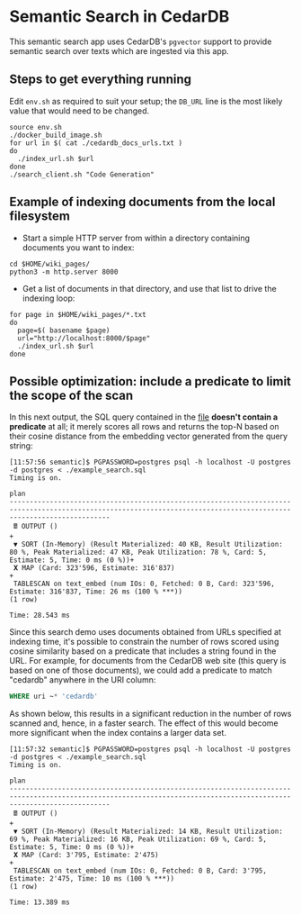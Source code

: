 # Semantic Search in CedarDB

This semantic search app uses CedarDB's `pgvector` support to provide semantic
search over texts which are ingested via this app.

## Steps to get everything running

Edit `env.sh` as required to suit your setup; the `DB_URL` line is the most likely
value that would need to be changed.

```
source env.sh
./docker_build_image.sh
for url in $( cat ./cedardb_docs_urls.txt )
do
  ./index_url.sh $url
done
./search_client.sh "Code Generation"
```

## Example of indexing documents from the local filesystem

* Start a simple HTTP server from within a directory containing documents you want to index:
```
cd $HOME/wiki_pages/
python3 -m http.server 8000
```

* Get a list of documents in that directory, and use that list to drive the indexing loop:
```
for page in $HOME/wiki_pages/*.txt
do
  page=$( basename $page)
  url="http://localhost:8000/$page"
  ./index_url.sh $url
done
```

## Possible optimization: include a predicate to limit the scope of the scan

In this next output, the SQL query contained in the [file](./example_search.sql)
**doesn't contain a predicate** at all; it merely scores all rows and returns the top-N
based on their cosine distance from the embedding vector generated from the query
string:
```
[11:57:56 semantic]$ PGPASSWORD=postgres psql -h localhost -U postgres -d postgres < ./example_search.sql
Timing is on.
                                                                                plan
---------------------------------------------------------------------------------------------------------------------------------------------------------------------
 🖩 OUTPUT ()                                                                                                                                                        +
 ▼ SORT (In-Memory) (Result Materialized: 40 KB, Result Utilization: 80 %, Peak Materialized: 47 KB, Peak Utilization: 78 %, Card: 5, Estimate: 5, Time: 0 ms (0 %))+
 𝚾 MAP (Card: 323'596, Estimate: 316'837)                                                                                                                           +
 TABLESCAN on text_embed (num IOs: 0, Fetched: 0 B, Card: 323'596, Estimate: 316'837, Time: 26 ms (100 % ***))
(1 row)

Time: 28.543 ms
```

Since this search demo uses documents obtained from URLs specified at indexing time,
it's possible to constrain the number of rows scored using cosine similarity based on
a predicate that includes a string found in the URL.  For example, for documents from
the CedarDB web site (this query is based on one of those documents), we could add a
predicate to match "cedardb" anywhere in the URI column:
```sql
WHERE uri ~* 'cedardb'
```

As shown below, this results in a significant reduction in the number of rows scanned and, hence,
in a faster search.  The effect of this would become more significant when the index contains
a larger data set.

```
[11:57:32 semantic]$ PGPASSWORD=postgres psql -h localhost -U postgres -d postgres < ./example_search.sql
Timing is on.
                                                                                plan
---------------------------------------------------------------------------------------------------------------------------------------------------------------------
 🖩 OUTPUT ()                                                                                                                                                        +
 ▼ SORT (In-Memory) (Result Materialized: 14 KB, Result Utilization: 69 %, Peak Materialized: 16 KB, Peak Utilization: 69 %, Card: 5, Estimate: 5, Time: 0 ms (0 %))+
 𝚾 MAP (Card: 3'795, Estimate: 2'475)                                                                                                                               +
 TABLESCAN on text_embed (num IOs: 0, Fetched: 0 B, Card: 3'795, Estimate: 2'475, Time: 10 ms (100 % ***))
(1 row)

Time: 13.389 ms
```

